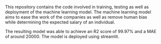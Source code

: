 This repository contains the code involved in training, testing as well as deployment of the machine learning model. The machine learning model aims to ease the work of the companies as well as remove human bias while determining the expected salary of an individual.

The resulting model was able to achieve an R2 score of 99.97% and a MAE of around 20000. The model is deployed using streamlit. 
